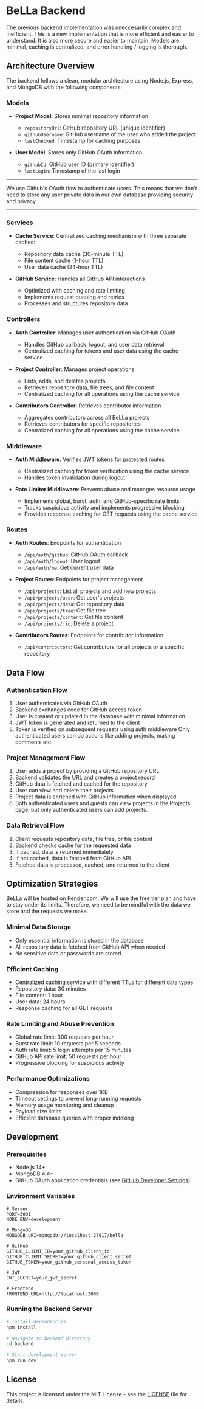 # BeLLa Backend

The previous backend implementation was uneccesarily complex and inefficient. This is a new implementation that is more efficient and easier to understand. It is also more secure and easier to maintain. Models are minimal, caching is centralized, and error handling / logging is thorough.

## Architecture Overview

The backend follows a clean, modular architecture using Node.js, Express, and MongoDB with the following components:

### Models

- **Project Model**: Stores minimal repository information
  - `repositoryUrl`: GitHub repository URL (unique identifier)
  - `githubUsername`: GitHub username of the user who added the project
  - `lastChecked`: Timestamp for caching purposes

- **User Model**: Stores only GitHub OAuth information
  - `githubId`: GitHub user ID (primary identifier)
  - `lastLogin`: Timestamp of the last login

---

We use Github's OAuth flow to authenticate users. This means that we don't need to store any user private data in our own database providing security and privacy.

---

### Services

- **Cache Service**: Centralized caching mechanism with three separate caches:
  - Repository data cache (30-minute TTL)
  - File content cache (1-hour TTL)
  - User data cache (24-hour TTL)

- **GitHub Service**: Handles all GitHub API interactions
  - Optimized with caching and rate limiting
  - Implements request queuing and retries
  - Processes and structures repository data

### Controllers

- **Auth Controller**: Manages user authentication via GitHub OAuth
  - Handles GitHub callback, logout, and user data retrieval
  - Centralized caching for tokens and user data using the cache service

- **Project Controller**: Manages project operations
  - Lists, adds, and deletes projects
  - Retrieves repository data, file trees, and file content
  - Centralized caching for all operations using the cache service

- **Contributors Controller**: Retrieves contributor information
  - Aggregates contributors across all BeLLa projects
  - Retrieves contributors for specific repositories
  - Centralized caching for all operations using the cache service

### Middleware

- **Auth Middleware**: Verifies JWT tokens for protected routes
  - Centralized caching for token verification using the cache service
  - Handles token invalidation during logout

- **Rate Limiter Middleware**: Prevents abuse and manages resource usage
  - Implements global, burst, auth, and GitHub-specific rate limits
  - Tracks suspicious activity and implements progressive blocking
  - Provides response caching for GET requests using the cache service

### Routes

- **Auth Routes**: Endpoints for authentication
  - `/api/auth/github`: GitHub OAuth callback
  - `/api/auth/logout`: User logout
  - `/api/auth/me`: Get current user data

- **Project Routes**: Endpoints for project management
  - `/api/projects`: List all projects and add new projects
  - `/api/projects/user`: Get user's projects
  - `/api/projects/data`: Get repository data
  - `/api/projects/tree`: Get file tree
  - `/api/projects/content`: Get file content
  - `/api/projects/:id`: Delete a project

- **Contributors Routes**: Endpoints for contributor information
  - `/api/contributors`: Get contributors for all projects or a specific repository

## Data Flow

### Authentication Flow

1. User authenticates via GitHub OAuth
2. Backend exchanges code for GitHub access token
3. User is created or updated in the database with minimal information
4. JWT token is generated and returned to the client
5. Token is verified on subsequent requests using auth middleware
    Only authenticated users can do actions like adding projects, making comments etc.

### Project Management Flow

1. User adds a project by providing a GitHub repository URL
2. Backend validates the URL and creates a project record
3. GitHub data is fetched and cached for the repository
4. User can view and delete their projects
5. Project data is enriched with GitHub information when displayed
6. Both authenticated users and guests can view projects in the Projects page, but only authenticated users can add projects.

### Data Retrieval Flow

1. Client requests repository data, file tree, or file content
2. Backend checks cache for the requested data
3. If cached, data is returned immediately
4. If not cached, data is fetched from GitHub API
5. Fetched data is processed, cached, and returned to the client

## Optimization Strategies

BeLLa will be hosted on Render.com. We will use the free tier plan and have to stay under its limits.
Therefore, we need to be mindful with the data we store and the requests we make.

### Minimal Data Storage

- Only essential information is stored in the database
- All repository data is fetched from GitHub API when needed
- No sensitive data or passwords are stored

### Efficient Caching

- Centralized caching service with different TTLs for different data types
- Repository data: 30 minutes
- File content: 1 hour
- User data: 24 hours
- Response caching for all GET requests

### Rate Limiting and Abuse Prevention

- Global rate limit: 300 requests per hour
- Burst rate limit: 10 requests per 5 seconds
- Auth rate limit: 5 login attempts per 15 minutes
- GitHub API rate limit: 50 requests per hour
- Progressive blocking for suspicious activity

### Performance Optimizations

- Compression for responses over 1KB
- Timeout settings to prevent long-running requests
- Memory usage monitoring and cleanup
- Payload size limits
- Efficient database queries with proper indexing

## Development

### Prerequisites

- Node.js 14+
- MongoDB 4.4+
- GitHub OAuth application credentials (see [GitHub Developer Settings](https://github.com/settings/developers))

### Environment Variables

```
# Server
PORT=3001
NODE_ENV=development

# MongoDB
MONGODB_URI=mongodb://localhost:27017/bella

# GitHub
GITHUB_CLIENT_ID=your_github_client_id
GITHUB_CLIENT_SECRET=your_github_client_secret
GITHUB_TOKEN=your_github_personal_access_token

# JWT
JWT_SECRET=your_jwt_secret

# Frontend
FRONTEND_URL=http://localhost:3000
```

### Running the Backend Server

```bash
# Install dependencies
npm install

# Navigate to backend directory
cd backend

# Start development server
npm run dev
```


## License

This project is licensed under the MIT License - see the [LICENSE](LICENSE) file for details.